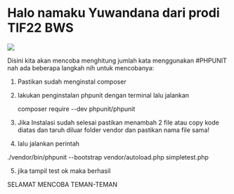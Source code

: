 # Halo namaku Yuwandana dari prodi TIF22 BWS #

![](https://media.tenor.com/SD18fSwSsRgAAAAC/cute-anime.gif)


Disini kita akan mencoba menghitung jumlah kata menggunakan #PHPUNIT
nah ada beberapa langkah nih untuk mencobanya:

1. Pastikan sudah menginstal composer
2. lakukan penginstalan phpunit dengan terminal lalu jalankan  

   composer require --dev phpunit/phpunit

3. Jika Instalasi sudah selesai pastikan menambah 2 file atau copy kode diatas dan taruh diluar folder vendor dan pastikan nama file sama!
4. lalu jalankan perintah

./vendor/bin/phpunit --bootstrap vendor/autoload.php simpletest.php

5. jika tampil test ok maka berhasil

SELAMAT MENCOBA TEMAN-TEMAN
